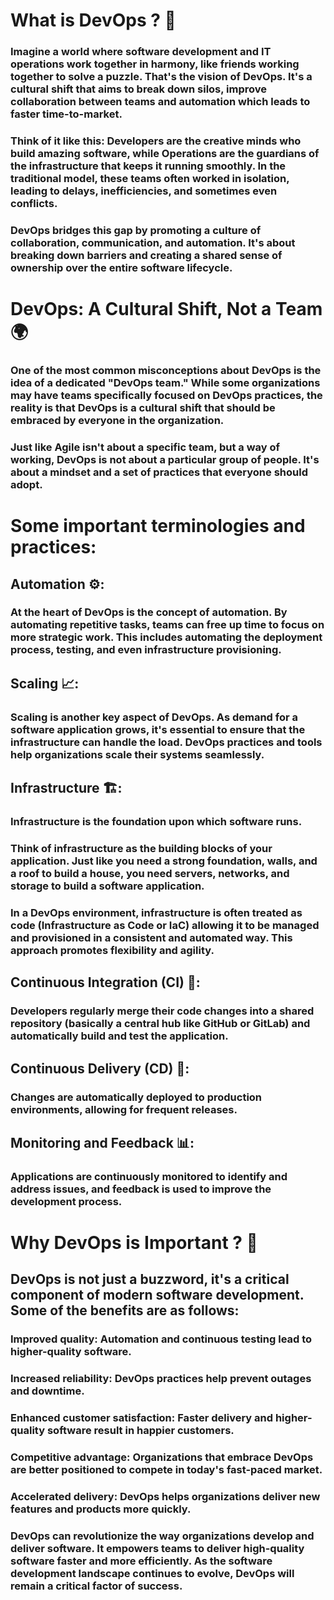 # What is DevOps ? 🤔
### Imagine a world where software development and IT operations work together in harmony, like friends working together to solve a puzzle. That's the vision of DevOps. It's a cultural shift that aims to break down silos, improve collaboration between teams and automation which leads to faster time-to-market.

### Think of it like this: Developers are the creative minds who build amazing software, while Operations are the guardians of the infrastructure that keeps it running smoothly. In the traditional model, these teams often worked in isolation, leading to delays, inefficiencies, and sometimes even conflicts.

### DevOps bridges this gap by promoting a culture of collaboration, communication, and automation. It's about breaking down barriers and creating a shared sense of ownership over the entire software lifecycle.

# DevOps: A Cultural Shift, Not a Team 🌍
### One of the most common misconceptions about DevOps is the idea of a dedicated "DevOps team." While some organizations may have teams specifically focused on DevOps practices, the reality is that DevOps is a cultural shift that should be embraced by everyone in the organization.

### Just like Agile isn't about a specific team, but a way of working, DevOps is not about a particular group of people. It's about a mindset and a set of practices that everyone should adopt.

# Some important terminologies and practices:

## Automation ⚙️:
### At the heart of DevOps is the concept of automation. By automating repetitive tasks, teams can free up time to focus on more strategic work. This includes automating the deployment process, testing, and even infrastructure provisioning.

## Scaling 📈:
### Scaling is another key aspect of DevOps. As demand for a software application grows, it's essential to ensure that the infrastructure can handle the load. DevOps practices and tools help organizations scale their systems seamlessly.

## Infrastructure 🏗️:
### Infrastructure is the foundation upon which software runs.
### Think of infrastructure as the building blocks of your application. Just like you need a strong foundation, walls, and a roof to build a house, you need servers, networks, and storage to build a software application.
### In a DevOps environment, infrastructure is often treated as code (Infrastructure as Code or IaC) allowing it to be managed and provisioned in a consistent and automated way. This approach promotes flexibility and agility.

## Continuous Integration (CI) 🔗:
### Developers regularly merge their code changes into a shared repository (basically a central hub like GitHub or GitLab) and automatically build and test the application.

## Continuous Delivery (CD) 🚚:
### Changes are automatically deployed to production environments, allowing for frequent releases.

## Monitoring and Feedback 📊:
### Applications are continuously monitored to identify and address issues, and feedback is used to improve the development process.

# Why DevOps is Important ? 🚀
## DevOps is not just a buzzword, it's a critical component of modern software development. Some of the benefits are as follows:

### Improved quality: Automation and continuous testing lead to higher-quality software.

### Increased reliability: DevOps practices help prevent outages and downtime.

### Enhanced customer satisfaction: Faster delivery and higher-quality software result in happier customers.

### Competitive advantage: Organizations that embrace DevOps are better positioned to compete in today's fast-paced market.

### Accelerated delivery: DevOps helps organizations deliver new features and products more quickly.

### DevOps can revolutionize the way organizations develop and deliver software. It empowers teams to deliver high-quality software faster and more efficiently. As the software development landscape continues to evolve, DevOps will remain a critical factor of success.

